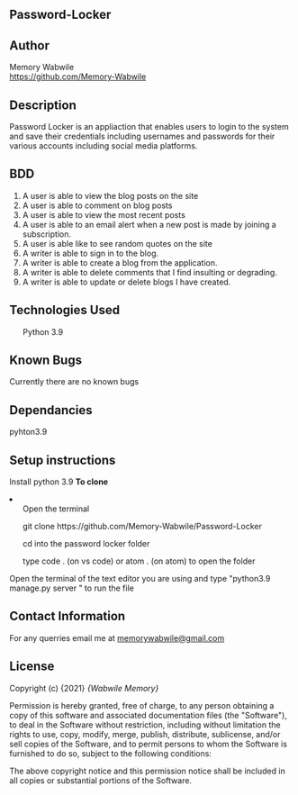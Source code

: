 ## Password-Locker

## Author
Memory Wabwile<br>
https://github.com/Memory-Wabwile

## Description
Password Locker is an appliaction that enables users to login to the system and save their credentials including usernames and passwords for their various accounts including social media platforms.

## BDD
1. A user is able to view the blog posts on the site
2. A user is able to comment on blog posts
3. A user is able to view the most recent posts
4. A user is able to an email alert when a new post is made by joining a subscription.
5. A user is able like to see random quotes on the site
6. A writer is able to sign in to the blog.
7. A writer is able to create a blog from the application.
8. A writer is able to delete comments that I find insulting or degrading.
9. A writer is able to update or delete blogs I have created.

## Technologies Used
<ul>Python 3.9</ul>

## Known Bugs
Currently there are no known bugs

## Dependancies
pyhton3.9 

## Setup instructions

Install python 3.9
<strong>To clone</strong>
<li>
<ul>Open the terminal</ul>
<ul> git clone https://github.com/Memory-Wabwile/Password-Locker</ul>
<ul>cd into the password locker folder</ul>
<ul>type code . (on vs code) or atom . (on atom) to open the folder</ul>
</li>
Open the terminal of the text editor you are using and type "python3.9 manage.py server " to run the file</br>


## Contact Information
For any querries email me at memorywabwile@gmail.com

## License
Copyright (c) {2021} *{Wabwile Memory}*

Permission is hereby granted, free of charge, to any person obtaining a copy
of this software and associated documentation files (the "Software"), to deal
in the Software without restriction, including without limitation the rights
to use, copy, modify, merge, publish, distribute, sublicense, and/or sell
copies of the Software, and to permit persons to whom the Software is
furnished to do so, subject to the following conditions:

The above copyright notice and this permission notice shall be included in all
copies or substantial portions of the Software.